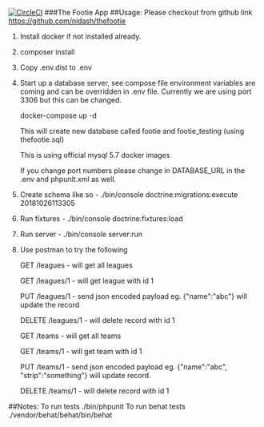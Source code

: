 [![CircleCI](https://circleci.com/gh/nidash/thefootie.svg?style=svg)](https://circleci.com/gh/nidash/thefootie)
###The Footie App
##Usage:
Please checkout from github link https://github.com/nidash/thefootie
1) Install docker if not installed already.
2) composer install
3) Copy .env.dist to .env 
4) Start up a database server, see compose file environment variables are coming and can be overridden in .env file. Currently we are using port 3306 but this can be changed.
   
    docker-compose up -d
   
   This will create new database called footie and footie_testing (using thefootie.sql)
   
   This is using official mysql 5.7 docker images
   
   If you change port numbers please change in DATABASE_URL in the .env and phpunit.xml as well. 
    
4) Create schema like so - ./bin/console doctrine:migrations:execute 20181026113305
5) Run fixtures - ./bin/console doctrine:fixtures:load
6) Run server - ./bin/console server:run
7) Use postman to try the following
   
   GET /leagues - will get all leagues
   
   GET /leagues/1 - will get league with id 1
   
   PUT /leagues/1 - send json encoded payload eg. {"name":"abc"} will update the record
   
   DELETE /leagues/1 - will delete record with id 1
   
   GET /teams - will get all teams
   
   GET /teams/1 - will get team with id 1
   
   PUT /teams/1 - send json encoded payload eg.  {"name":"abc", "strip":"something"} will update record.
   
   DELETE /teams/1 - will delete record with id 1
   
   
##Notes:
To run tests ./bin/phpunit
To run behat tests ./vendor/behat/behat/bin/behat